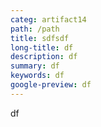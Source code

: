 ```yaml
---
categ: artifact14
path: /path
title: sdfsdf
long-title: df
description: df
summary: df
keywords: df
google-preview: df
---
```

df
